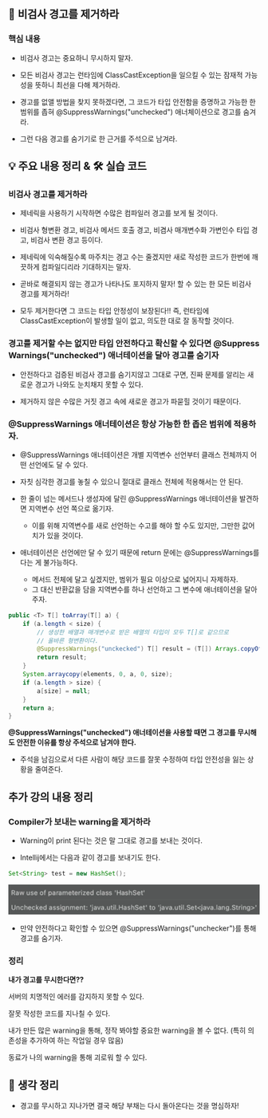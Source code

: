 ## 📖 비검사 경고를 제거하라

### 핵심 내용

- 비검사 경고는 중요하니 무시하지 말자.

- 모든 비검사 경고는 런타임에 ClassCastException을 일으킬 수 있는 잠재적 가능성을 뜻하니 최선을 다해 제거하라.

- 경고를 없앨 방법을 찾지 못하겠다면, 그 코드가 타입 안전함을 증명하고 가능한 한 범위를 좁혀 @SuppressWarnings("unchecked") 애너체이션으로 경고를 숨겨라.

- 그런 다음 경고를 숨기기로 한 근거를 주석으로 남겨라.


## 💡 주요 내용 정리 & 🛠️ 실습 코드

### 비검사 경고를 제거하라

- 제네릭을 사용하기 시작하면 수많은 컴파일러 경고를 보게 될 것이다.

- 비검사 형변환 경고, 비검사 메서드 호출 경고, 비겸사 매개변수화 가변인수 타입 경고, 비검사 변환 경고 등이다.

- 제네릭에 익숙해질수록 마주치는 경고 수는 줄겠지만 새로 작성한 코드가 한번에 깨끗하게 컴파일디리라 기대하지는 말자.

- 곧바로 해결되지 않는 경고가 나타나도 포지하지 말자! 할 수 있는 한 모든 비검사 경고를 제거하라! 

- 모두 제거한다면 그 코드는 타입 안정성이 보장된다!! 즉, 런타임에 ClassCastException이 발생할 일이 없고, 의도한 대로 잘 동작할 것이다.


### 경고를 제거할 수는 없지만 타입 안전하다고 확신할 수 있다면 @Suppress Warnings("unchecked") 애너테이션을 달아 경고를 숨기자

- 안전하다고 검증된 비검사 경고를 숨기지않고 그대로 구면, 진짜 문제를 알리는 새로운 경고가 나와도 눈치채지 못할 수 있다.

- 제거하지 않은 수많은 거짓 경고 속에 새로운 경고가 파묻힐 것이기 때문이다.


### @SuppressWarnings 애너테이션은 항상 가능한 한 좁은 범위에 적용하자.

- @SuppressWarnings 애너테이션은 개별 지역변수 선언부터 클래스 전체까지 어떤 선언에도 달 수 있다.

- 자칫 심각한 경고를 놓칠 수 있으니 절대로 클래스 전체에 적용해서는 안 된다.

- 한 줄이 넘는 메서드나 생성자에 달린 @SuppressWarnings 애너테이션을 발견하면 지역변수 선언 쪽으로 옮기자.
    - 이를 위해 지역변수를 새로 선언하는 수고를 해야 할 수도 있지만, 그만한 값어치가 있을 것이다.

- 애너테이션은 선언에만 달 수 있기 때문에 return 문에는 @SuppressWarnings를 다는 게 불가능하다.
    - 메서드 전체에 달고 싶겠지만, 범위가 필요 이상으로 넓어지니 자제하자.
    - 그 대신 반환값을 담을 지역변수를 하나 선언하고 그 변수에 애너테이션을 달아주자.

```java
public <T> T[] toArray(T[] a) {
    if (a.length < size) {
        // 생성한 배열과 매개변수로 받은 배열의 타입이 모두 T[]로 같으므로
        // 올바른 형변환이다.
        @SuppressWarnings("unckecked") T[] result = (T[]) Arrays.copyOf(elements, size, a.getClass());
        return result;
    }
    System.arraycopy(elements, 0, a, 0, size);
    if (a.length > size) {
        a[size] = null;
    }
    return a;
}
```

**@SuppressWarnings("unchecked") 애너테이션을 사용할 때면 그 경고를 무시해도 안전한 이유를 항상 주석으로 남겨야 한다.**

- 주석을 남김으로서 다른 사람이 해당 코드를 잘못 수정하여 타입 안전성을 잃는 상황을 줄여준다.


## 추가 강의 내용 정리

### Compiler가 보내는 warning을 제거하라

- Warning이 print 된다는 것은 말 그대로 경고를 보내는 것이다.

- Intellij에서는 다음과 같이 경고를 보내기도 한다.

```java
Set<String> test = new HashSet();
```
![img.png](img.png)

- 만약 안전하다고 확인할 수 있으면 @SuppressWarnings("unchecker")를 통해 경고를 숨기자. 

### 정리

**내가 경고를 무시한다면??**

서버의 치명적인 에러를 감지하지 못할 수 있다.

잘못 작성한 코드를 지나칠 수 있다.

내가 만든 많은 warning을 통해, 정작 봐야할 중요한 warning을 볼 수 없다.
(특히 의존성을 추가하여 하는 작업일 경우 많음)

동료가 나의 warning을 통해 괴로워 할 수 있다.


## 🤔 생각 정리

- 경고를 무시하고 지나가면 결국 해당 부채는 다시 돌아온다는 것을 명심하자!

